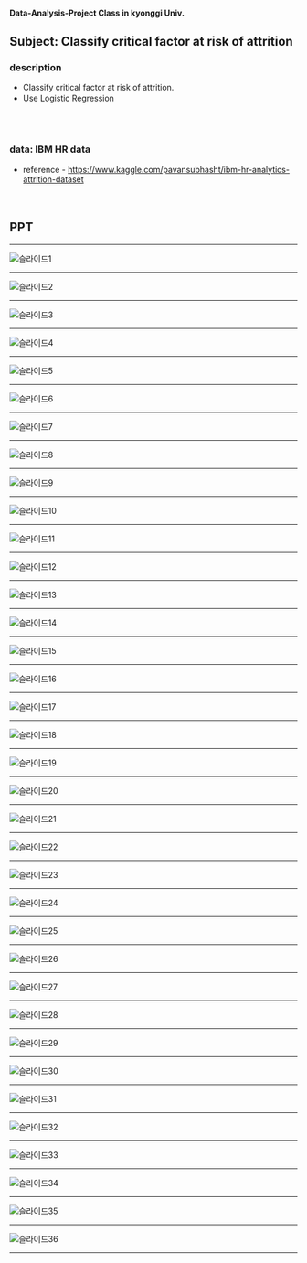 #### Data-Analysis-Project Class in kyonggi Univ.



## Subject: Classify critical factor at risk of attrition



### description
- Classify critical factor at risk of attrition. 
- Use Logistic Regression
　
### 　
### data: IBM HR data
- reference - https://www.kaggle.com/pavansubhasht/ibm-hr-analytics-attrition-dataset 

　
## PPT

---

![슬라이드1](https://user-images.githubusercontent.com/54028026/85497162-7369b800-b618-11ea-8abb-0473857eb942.PNG)

--- 
![슬라이드2](https://user-images.githubusercontent.com/54028026/85497168-75cc1200-b618-11ea-8a4a-c8e720a6f763.PNG)

--- 
![슬라이드3](https://user-images.githubusercontent.com/54028026/85497173-76fd3f00-b618-11ea-9e1a-64d59d02396f.PNG)
 
--- 
![슬라이드4](https://user-images.githubusercontent.com/54028026/85497174-7795d580-b618-11ea-8036-ed8f3e22921b.PNG)
 
--- 
![슬라이드5](https://user-images.githubusercontent.com/54028026/85497176-7795d580-b618-11ea-9d05-41bd072ef62e.PNG)

--- 
![슬라이드6](https://user-images.githubusercontent.com/54028026/85497180-782e6c00-b618-11ea-8adf-4d291e2f1a86.PNG)

--- 
![슬라이드7](https://user-images.githubusercontent.com/54028026/85497181-782e6c00-b618-11ea-8fef-88d261bbb3b7.PNG)

--- 
![슬라이드8](https://user-images.githubusercontent.com/54028026/85497183-795f9900-b618-11ea-939c-1c1dc9dc2b60.PNG)

--- 
![슬라이드9](https://user-images.githubusercontent.com/54028026/85497184-795f9900-b618-11ea-94d6-e736b0e57b3c.PNG)

--- 
![슬라이드10](https://user-images.githubusercontent.com/54028026/85497186-79f82f80-b618-11ea-9a6d-1b11064854a7.PNG)

--- 
![슬라이드11](https://user-images.githubusercontent.com/54028026/85497188-7a90c600-b618-11ea-9b90-a17a01440e83.PNG)

--- 
![슬라이드12](https://user-images.githubusercontent.com/54028026/85497192-7a90c600-b618-11ea-8d45-3387ec77320a.PNG)

--- 
![슬라이드13](https://user-images.githubusercontent.com/54028026/85497194-7b295c80-b618-11ea-99cd-609fa501400a.PNG)

--- 
![슬라이드14](https://user-images.githubusercontent.com/54028026/85497195-7b295c80-b618-11ea-889d-361ac4dc0227.PNG)

--- 
![슬라이드15](https://user-images.githubusercontent.com/54028026/85497196-7bc1f300-b618-11ea-9582-4820b1fe9654.PNG)

--- 
![슬라이드16](https://user-images.githubusercontent.com/54028026/85497198-7c5a8980-b618-11ea-8d17-8ef161e53f2c.PNG)

--- 
![슬라이드17](https://user-images.githubusercontent.com/54028026/85497200-7cf32000-b618-11ea-90da-9264eb1e1512.PNG)

--- 
![슬라이드18](https://user-images.githubusercontent.com/54028026/85497201-7cf32000-b618-11ea-839e-a387957a976c.PNG)

--- 
![슬라이드19](https://user-images.githubusercontent.com/54028026/85497202-7d8bb680-b618-11ea-8508-62e8050baa13.PNG)

--- 
![슬라이드20](https://user-images.githubusercontent.com/54028026/85497205-7d8bb680-b618-11ea-9704-22e3340ab707.PNG)

--- 
![슬라이드21](https://user-images.githubusercontent.com/54028026/85497208-7e244d00-b618-11ea-8512-46d0f51b1aa4.PNG)

--- 
![슬라이드22](https://user-images.githubusercontent.com/54028026/85497209-7ebce380-b618-11ea-95b3-e1d20a8db0fa.PNG)

--- 
![슬라이드23](https://user-images.githubusercontent.com/54028026/85497211-7ebce380-b618-11ea-8d94-8eec67e5bf1b.PNG)

--- 
![슬라이드24](https://user-images.githubusercontent.com/54028026/85497213-7f557a00-b618-11ea-8258-4d9409d2f5d2.PNG)

--- 
![슬라이드25](https://user-images.githubusercontent.com/54028026/85497214-7f557a00-b618-11ea-88a3-5ecabaf44ede.PNG)

--- 
![슬라이드26](https://user-images.githubusercontent.com/54028026/85497216-7fee1080-b618-11ea-84f5-d1e138375064.PNG)

--- 
![슬라이드27](https://user-images.githubusercontent.com/54028026/85497217-8086a700-b618-11ea-9caa-b0a4bd3b62f6.PNG)

--- 
![슬라이드28](https://user-images.githubusercontent.com/54028026/85497219-8086a700-b618-11ea-95d5-3131a5b7a7e5.PNG)

--- 
![슬라이드29](https://user-images.githubusercontent.com/54028026/85497221-811f3d80-b618-11ea-8e6f-ebe245e39da4.PNG)

--- 
![슬라이드30](https://user-images.githubusercontent.com/54028026/85497223-81b7d400-b618-11ea-9b48-a5fe32719413.PNG)

--- 
![슬라이드31](https://user-images.githubusercontent.com/54028026/85497224-81b7d400-b618-11ea-8ffc-67b913404490.PNG)

--- 
![슬라이드32](https://user-images.githubusercontent.com/54028026/85497226-82506a80-b618-11ea-9f50-6ac217711893.PNG)

--- 
![슬라이드33](https://user-images.githubusercontent.com/54028026/85497228-82e90100-b618-11ea-8e61-904ba5ac13c3.PNG)

--- 
![슬라이드34](https://user-images.githubusercontent.com/54028026/85497229-83819780-b618-11ea-94f7-331cc7e8fd63.PNG)

--- 
![슬라이드35](https://user-images.githubusercontent.com/54028026/85497231-83819780-b618-11ea-8aaf-1bbfb2edd430.PNG)

--- 
![슬라이드36](https://user-images.githubusercontent.com/54028026/85497233-841a2e00-b618-11ea-8863-5344b0fc0a85.PNG)

--- 

